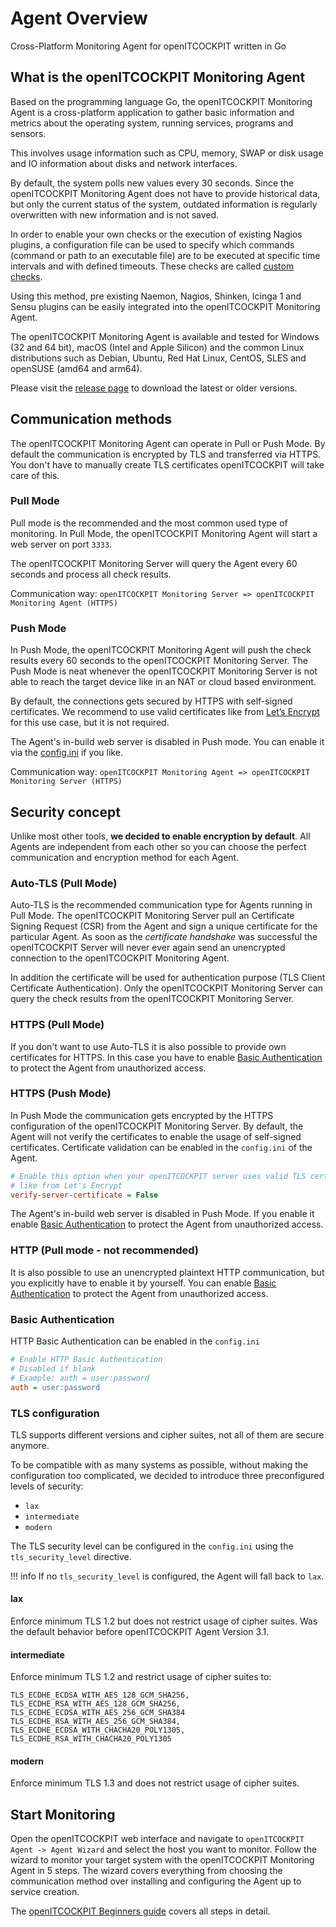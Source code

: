 # Agent Overview

Cross-Platform Monitoring Agent for openITCOCKPIT written in Go

## What is the openITCOCKPIT Monitoring Agent
Based on the programming language Go, the openITCOCKPIT Monitoring Agent is a cross-platform application to gather basic information and metrics about the operating system, running services, programs and sensors.

This involves usage information such as CPU, memory, SWAP or disk usage and IO information about disks and network interfaces.

By default, the system polls new values every 30 seconds. Since the openITCOCKPIT Monitoring Agent does not have to provide historical data, but only the current status of the system, outdated information is regularly overwritten with new information and is not saved.

In order to enable your own checks or the execution of existing Nagios plugins, a configuration file can be used to specify which commands (command or path to an executable file) are to be executed at specific time intervals and with defined timeouts. These checks are called [custom checks](/agent/define-customchecks/).

Using this method, pre existing Naemon, Nagios, Shinken, Icinga 1 and Sensu plugins can be easily integrated into the openITCOCKPIT Monitoring Agent.


The openITCOCKPIT Monitoring Agent is available and tested for Windows (32 and 64 bit), macOS (Intel and Apple Silicon) and the common Linux
 distributions such as Debian, Ubuntu, Red Hat Linux, CentOS, SLES and openSUSE (amd64 and arm64).

Please visit the [release page](https://github.com/openITCOCKPIT/openitcockpit-agent-go/releases) to download the latest or older versions.

## Communication methods
The openITCOCKPIT Monitoring Agent can operate in Pull or Push Mode. By default the communication is encrypted by TLS and transferred via HTTPS. You don't have to manually create TLS certificates openITCOCKPIT will take care of this.

### Pull Mode
Pull mode is the recommended and the most common used type of monitoring. In Pull Mode, the openITCOCKPIT Monitoring Agent will start a web server on port `3333`. 

The openITCOCKPIT Monitoring Server will query the Agent every 60 seconds and process all check results.

Communication way: `openITCOCKPIT Monitoring Server => openITCOCKPIT Monitoring Agent (HTTPS)`

### Push Mode
In Push Mode, the openITCOCKPIT Monitoring Agent will push the check results every 60 seconds to the openITCOCKPIT Monitoring Server. The Push Mode is neat whenever the openITCOCKPIT Monitoring Server is not able to reach the target device like in an NAT or cloud based environment.

By default, the connections gets secured by HTTPS with self-signed certificates.
We recommend to use valid certificates like from [Let’s Encrypt](https://letsencrypt.org/) for this use case, but it is not required.

The Agent's in-build web server is disabled in Push mode. You can enable it via the [config.ini](https://github.com/openITCOCKPIT/openitcockpit-agent-go/blob/83ae5bafc4219fcd9e059437a0d25497de0fb268/example/config_example.ini#L165-L168) if you like.

Communication way: `openITCOCKPIT Monitoring Agent => openITCOCKPIT Monitoring Server (HTTPS)`

## Security concept
Unlike most other tools, **we decided to enable encryption by default**. All Agents are independent from each other so you can choose the perfect communication and encryption method for each Agent.

### Auto-TLS (Pull Mode)
Auto-TLS is the recommended communication type for Agents running in Pull Mode. The openITCOCKPIT Monitoring Server pull an 
Certificate Signing Request (CSR) from the Agent and sign a unique certificate for the particular Agent. As soon as the _certificate handshake_ was successful the openITCOCKPIT Server will never ever again send an unencrypted connection to the openITCOCKPIT Monitoring Agent.

In addition the certificate will be used for authentication purpose (TLS Client Certificate Authentication). Only the openITCOCKPIT Monitoring Server can query the check results from the openITCOCKPIT Monitoring Server.

### HTTPS (Pull Mode)
If you don't want to use Auto-TLS it is also possible to provide own certificates for HTTPS. In this case you have to enable [Basic Authentication](#basic-authentication) to protect the Agent from unauthorized access.

### HTTPS (Push Mode)
In Push Mode the communication gets encrypted by the HTTPS configuration of the openITCOCKPIT Monitoring Server. By default, the Agent will not verify the certificates to enable the usage of self-signed certificates. Certificate validation can be enabled in the `config.ini` of the Agent.
```ini
# Enable this option when your openITCOCKPIT server uses valid TLS certificates
# like from Let's Encrypt
verify-server-certificate = False
```
The Agent's in-build web server is disabled in Push Mode. If you enable it enable [Basic Authentication](#basic-authentication) to protect the Agent from unauthorized access.

### HTTP (Pull mode - not recommended)
It is also possible to use an unencrypted plaintext HTTP communication, but you explicitly have to enable it by yourself. You can enable [Basic Authentication](#basic-authentication) to protect the Agent from unauthorized access.

### Basic Authentication
HTTP Basic Authentication can be enabled in the `config.ini`
```ini
# Enable HTTP Basic Authentication
# Disabled if blank
# Example: auth = user:password
auth = user:password
```

### TLS configuration

TLS supports different versions and cipher suites, not all of them are secure anymore.

To be compatible with as many systems as possible, without making the configuration too complicated, we decided to introduce three preconfigured levels of security:

- `lax`
- `intermediate`
- `modern`

The TLS security level can be configured in the `config.ini` using the `tls_security_level` directive.


!!! info
    If no `tls_security_level` is configured, the Agent will fall back to `lax`.

#### lax
Enforce minimum TLS 1.2 but does not restrict usage of cipher suites.
Was the default behavior before openITCOCKPIT Agent Version 3.1.

#### intermediate
Enforce minimum TLS 1.2 and restrict usage of cipher suites to:
```
TLS_ECDHE_ECDSA_WITH_AES_128_GCM_SHA256, TLS_ECDHE_RSA_WITH_AES_128_GCM_SHA256, TLS_ECDHE_ECDSA_WITH_AES_256_GCM_SHA384
TLS_ECDHE_RSA_WITH_AES_256_GCM_SHA384, TLS_ECDHE_ECDSA_WITH_CHACHA20_POLY1305, TLS_ECDHE_RSA_WITH_CHACHA20_POLY1305
```

#### modern
Enforce minimum TLS 1.3 and does not restrict usage of cipher suites.

## Start Monitoring
Open the openITCOCKPIT web interface and navigate to `openITCOCKPIT Agent -> Agent Wizard` and select the host you want to monitor. Follow the wizard to monitor your target system with the openITCOCKPIT Monitoring Agent in 5 steps. The wizard covers everything from choosing the communication method over installing and configuring the Agent up to service creation.

The [openITCOCKPIT Beginners guide](/beginners/openitcockpit-agent/) covers all steps in detail.
